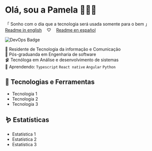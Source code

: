 # Olá, sou a Pamela 🧚🏾‍♀️
「 Sonho com o dia que a tecnologia será usada somente para o bem 」  
[Readme in english](https://github.com/o-cafe-e-o-elefante/o-cafe-e-o-elefante/blob/main/README.md) ㅤ♡ㅤ [Readme en español](https://github.com/o-cafe-e-o-elefante/o-cafe-e-o-elefante/blob/main/README.md)

![DevOps Badge](https://camo.githubusercontent.com/0ac5514d1efa20e0efe5bfbd41d9a78a331d9169a4c25b633c5a785364d6aaba/68747470733a2f2f696d672e736869656c64732e696f2f62616467652f4465764f70732d4646363942343f7374796c653d666c6174266c6f676f436f6c6f723d7768697465)

🦩 Residente de Tecnologia da informação e Comunicação  
🩷 Pós-graduanda em Engenharia de software  
🩰 Tecnóloga em Análise e desenvolvimento de sistemas  
🧠 Aprendendo: `Typescript` `React native` `Angular` `Python`

## 🫧 Tecnologias e Ferramentas
- Tecnologia 1
- Tecnologia 2
- Tecnologia 3

## 🪱 Estatísticas
- Estatística 1
- Estatística 2
- Estatística 3
